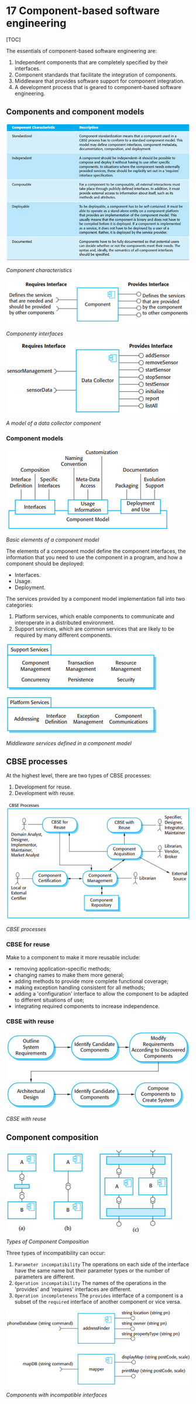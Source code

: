 # 17 Component-based software engineering

[TOC]



The essentials of component-based software engineering are:

1. Independent components that are completely specified by their interfaces.
2. Component standards that facilitate the integration of components.
3. Middleware that provides software support for component integration.
4. A development process that is geared to component-based software engineering.

## Components and component models

![17_1](res/17_1.png)

*Component characteristics*

![17_2](res/17_2.png)

*Componenty interfaces*

![17_3](res/17_3.png)

*A model of a data collector component*

### Component models

![17_4](res/17_4.png)

*Basic elements of a component model*

The elements of a component model define the component interfaces, the information that you need to use the component in a program, and how a component should be deployed:

- Interfaces.
- Usage.
- Deployment.

The services provided by a component model implementation fall into two categories:

1. Platform services, which enable components to communicate and interoperate in a distributed environment.
2. Support services, which are common services that are likely to be required by many different components.

![17_5](res/17_5.png)

*Middleware services defined in a component model*



## CBSE processes

At the highest level, there are two types of CBSE processes:

1. Development for reuse.
2. Development with reuse.

![17_6](res/17_6.png)

*CBSE processes*

### CBSE for reuse

Make to a component to make it more reusable include:

- removing application-specific methods;
- changing names to make them more general;
- adding methods to provide more complete functional coverage;
- making exception handling consistent for all methods;
- adding a 'configuration' interface to allow the component to be adapted to different situations of use;
- integrating required components to increase independence.

### CBSE with reuse

![17_7](res/17_7.png)

*CBSE with reuse*



## Component composition

![17_10](res/17_10.png)

*Types of Component Composition*

Three types of incompatibility can occur:

1. `Parameter incompatibility` The operations on each side of the interface have the same name but their parameter types or the number of parameters are different.
2. `Operation incompatibility` The names of the operations in the 'provides' and 'requires' interfaces are different.
3. `Operation incompleteness` The `provides` interface of a component is a subset of the `required` interface of another component or vice versa.

![17_11](res/17_11.png)

*Components with incompatible interfaces*